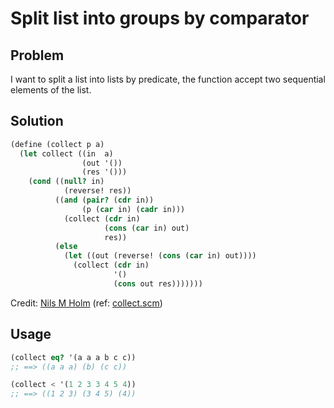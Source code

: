 # Split list into groups by comparator

## Problem

I want to split a list into lists by predicate, the function accept two sequential elements of the list.

## Solution

```scheme
(define (collect p a)
  (let collect ((in  a)
                (out '())
                (res '()))
    (cond ((null? in)
            (reverse! res))
          ((and (pair? (cdr in))
                (p (car in) (cadr in)))
            (collect (cdr in)
                     (cons (car in) out)
                     res))
          (else
            (let ((out (reverse! (cons (car in) out))))
              (collect (cdr in)
                       '()
                       (cons out res)))))))
```

Credit: [Nils M Holm](https://t3x.org/) (ref: [collect.scm](https://t3x.org/s9fes/collect.scm.html))


## Usage

```scheme
(collect eq? '(a a a b c c))
;; ==> ((a a a) (b) (c c))

(collect < '(1 2 3 3 4 5 4))
;; ==> ((1 2 3) (3 4 5) (4))
```
